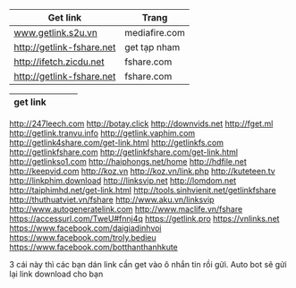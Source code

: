 |Get link                 | Trang |
|-------------------------|---------------|
www.getlink.s2u.vn        | mediafire.com |
http://getlink-fshare.net | get tạp nham  |
http://ifetch.zicdu.net   | fshare.com    |
http://getlink-fshare.net | fshare.com    |

|get link |   |   |   |
|---------|---|---|---|
http://247leech.com
http://botay.click
http://downvids.net
http://fget.ml
http://getlink.tranvu.info
http://getlink.vaphim.com
http://getlink4share.com/get-link.html
http://getlinkfs.com
http://getlinkfshare.com
http://getlinkfshare.com/get-link.html
http://getlinkso1.com
http://haiphongs.net/home
http://hdfile.net
http://keepvid.com
http://koz.vn
http://koz.vn/link.php
http://kuteteen.tv
http://linkphim.download
http://linksvip.net
http://lomdom.net
http://taiphimhd.net/get-link.html
http://tools.sinhvienit.net/getlinkfshare
http://thuthuatviet.vn/fshare
http://www.aku.vn/linksvip
http://www.autogeneratelink.com
http://www.maclife.vn/fshare
https://accessurl.com/TweU#fnnj4q
https://getlink.pro
https://vnlinks.net
https://www.facebook.com/daigiadinhvoi
https://www.facebook.com/troly.bedieu
https://www.facebook.com/botthanthanhkute

3 cái này thì các bạn dán link cần get vào ô nhắn tin rồi gửi. Auto bot sẽ gửi lại link download cho bạn
